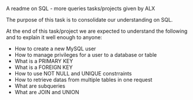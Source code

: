 A readme on SQL - more queries tasks/projects given by ALX

The purpose of this task is to consolidate our understanding on SQL.

At the end of this task/project we are expected to understand the following and to explain it well enough to anyone:
* How to create a new MySQL user
* How to manage privileges for a user to a database or table
* What is a PRIMARY KEY
* What is a FOREIGN KEY
* How to use NOT NULL and UNIQUE constrraints
* How to retrieve datas from multiple tables in one request
* What are subqueries
* What are JOIN and UNION
